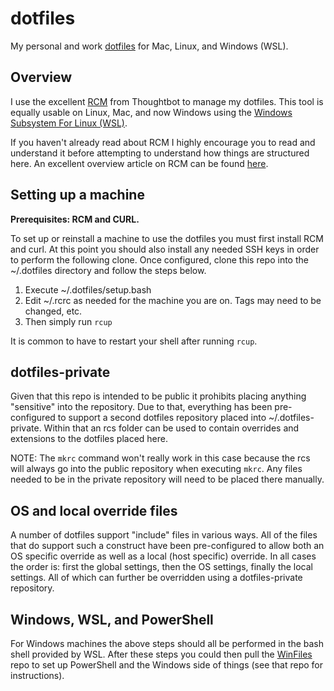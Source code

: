 # dotfiles

My personal and work [dotfiles](https://dotfiles.github.io/) for Mac, Linux, and Windows (WSL).

## Overview

I use the excellent [RCM](https://github.com/thoughtbot/rcm) from Thoughtbot to manage my dotfiles.
This tool is equally usable on Linux, Mac, and now Windows using the
[Windows Subsystem For Linux (WSL)](https://msdn.microsoft.com/en-us/commandline/wsl/about).

If you haven't already read about RCM I highly encourage you to read and understand it before
attempting to understand how things are structured here.  An excellent overview article
on RCM can be found [here](https://robots.thoughtbot.com/rcm-for-rc-files-in-dotfiles-repos).

## Setting up a machine

**Prerequisites: RCM and CURL.**

To set up or reinstall a machine to use the dotfiles you must first install RCM and curl.  At this
point you should also install any needed SSH keys in order to perform the following clone.  Once configured,
clone this repo into the ~/.dotfiles directory and follow the steps below.

1.  Execute ~/.dotfiles/setup.bash
1.  Edit ~/.rcrc as needed for the machine you are on.  Tags may need to be changed, etc.
1.  Then simply run `rcup`

It is common to have to restart your shell after running `rcup`.

## dotfiles-private

Given that this repo is intended to be public it prohibits placing anything "sensitive" into
the repository.  Due to that, everything has been pre-configured to support a second dotfiles
repository placed into ~/.dotfiles-private.  Within that an rcs folder can be used to contain
overrides and extensions to the dotfiles placed here.

NOTE: The `mkrc` command won't really work in this case because the rcs will always go
into the public repository when executing `mkrc`.  Any files needed to be in the private
repository will need to be placed there manually.

## OS and local override files

A number of dotfiles support "include" files in various ways.  All of the files that do
support such a construct have been pre-configured to allow both an OS specific override as well
as a local (host specific) override.  In all cases the order is: first the global settings, then
the OS settings, finally the local settings.  All of which can further be overridden using a
dotfiles-private repository.

## Windows, WSL, and PowerShell

For Windows machines the above steps should all be performed in the bash shell provided by
WSL.  After these steps you could then pull the [WinFiles](https://github.com/brennanfee/winfiles)
repo to set up PowerShell and the Windows side of things (see that repo for instructions).
